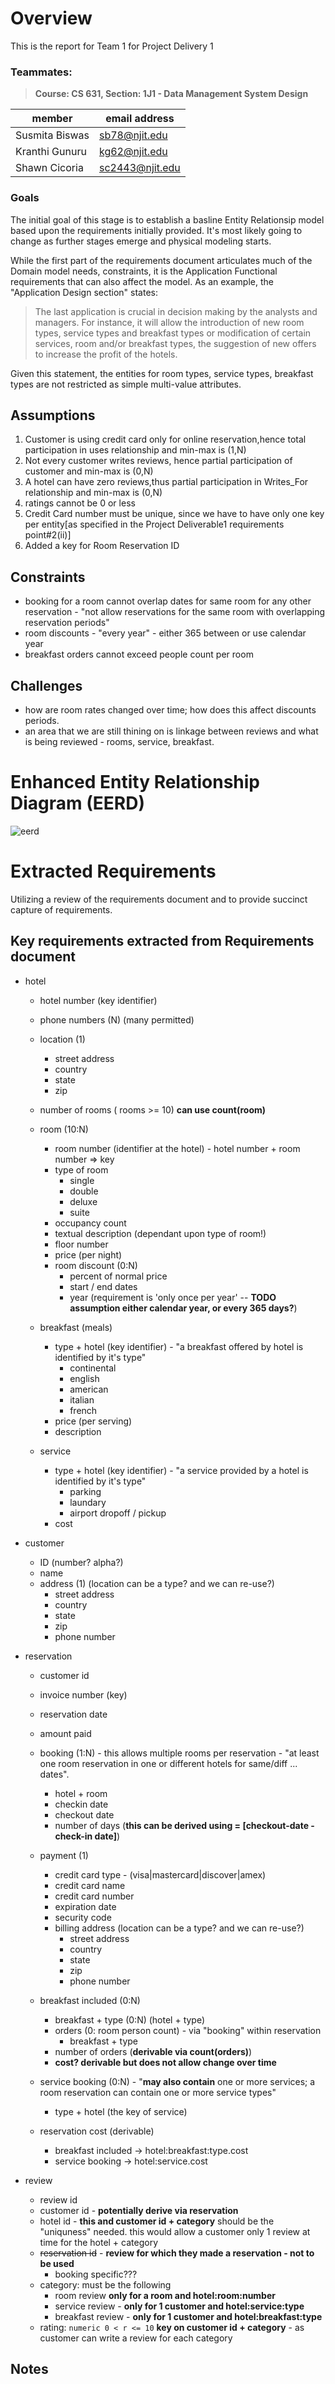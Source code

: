 # Overview
This is the report for Team 1 for Project Delivery 1

### Teammates:
> **Course: CS 631, Section: 1J1 - Data Management System Design**

|member|email address|
|-|-|
|Susmita Biswas|sb78@njit.edu|
|Kranthi Gunuru|kg62@njit.edu|
|Shawn Cicoria|sc2443@njit.edu|


### Goals
The initial goal of this stage is to establish a basline Entity Relationsip model based upon the requirements initially provided. It's most likely going to change as further stages emerge and physical modeling starts.

While the first part of the requirements document articulates much of the Domain model needs, constraints, it is the Application Functional requirements that can also affect the model. As an example, the "Application Design section" states:


>The last application is crucial in decision making by the analysts and managers. For instance, it will allow the introduction of new room types, service types and breakfast types or modification of certain services, room and/or breakfast types, the suggestion of new offers to increase the profit of the hotels.

Given this statement, the entities for room types, service types, breakfast types are not restricted as simple multi-value attributes.

## Assumptions

1. Customer is using credit card only for online reservation,hence total participation in uses relationship and min-max is (1,N)
2. Not every customer writes reviews, hence partial participation of customer and min-max is (0,N)
3. A hotel can have zero reviews,thus partial participation in Writes_For relationship and min-max is (0,N)
4. ratings cannot be 0 or less
5. Credit Card number must be unique, since we have to have only one key per entity[as specified in the Project Deliverable1 requirements point#2(ii)]
6. Added a key for Room Reservation ID

## Constraints

- booking for a room cannot overlap dates for same room for any other reservation - "not allow reservations for the same room with overlapping reservation periods"
- room discounts - "every year" - either 365 between or use calendar year
- breakfast orders cannot exceed people count per room

## Challenges
- how are room rates changed over time; how does this affect discounts periods.
- an area that we are still thining on is linkage between reviews and what is being reviewed - rooms, service, breakfast. 

# Enhanced Entity Relationship Diagram (EERD)
![eerd](./diagrams/hotel-entity-0.1.png)

# Extracted Requirements
Utilizing a review of the requirements document and to provide succinct capture of requirements.

## Key requirements extracted from Requirements document
- hotel
    - hotel number (key identifier)
    - phone numbers (N) (many permitted)
    - location (1)
        - street address
        - country
        - state
        - zip
    
    - number of rooms ( rooms >= 10) **can use count(room)**

    - room (10:N)
        - room number (identifier at the hotel) - hotel number + room number => key
        - type of room
            -   single
            -   double
            -   deluxe
            -   suite
        - occupancy count
        - textual description (dependant upon type of room!)
        - floor number
        - price (per night)
        - room discount (0:N)
            - percent of normal price
            - start / end dates
            - year (requirement is 'only once per year' -- **TODO assumption either calendar year, or every 365 days?**)


    - breakfast (meals)
        - type + hotel (key identifier) - "a breakfast offered by hotel is identified by it's type"
            - continental
            - english
            - american
            - italian
            - french
        - price (per serving)
        - description

    - service
        - type + hotel (key identifier) - "a service provided by a hotel is identified by it's type"
            - parking
            - laundary
            - airport dropoff / pickup
        - cost

- customer
    - ID (number? alpha?)
    - name
    - address (1) (location can be a type? and we can re-use?)
        - street address
        - country
        - state
        - zip
        - phone number
    
- reservation
    - customer id
    - invoice number (key)
    - reservation date
    - amount paid
    - booking (1:N) - this allows multiple rooms per reservation - "at least one room reservation in one or different hotels for same/diff ... dates".
        - hotel + room
        - checkin date
        - checkout date
        - number of days (**this can be derived using = [checkout-date - check-in date]**)

    - payment (1)
        - credit card type - (visa|mastercard|discover|amex)
        - credit card name
        - credit card number
        - expiration date
        - security code
        - billing address (location can be a type? and we can re-use?)
            - street address
            - country
            - state
            - zip
            - phone number

    - breakfast included (0:N)
        - breakfast + type (0:N) (hotel + type)
        - orders (0: room person count) - via "booking" within reservation
            - breakfast + type
        - number of orders (**derivable via count(orders)**)
        - **cost? derivable but does not allow change over time**

    - service booking (0:N) - "**may also contain** one or more services; a room reservation can contain one or more service types"
        - type + hotel (the key of service)

    - reservation cost (derivable)
        - breakfast included -> hotel:breakfast:type.cost
        - service booking -> hotel:service.cost


- review
    - review id
    - customer id - **potentially derive via reservation**
    - hotel id - **this and customer id + category** should be the "uniquness" needed. this would allow a customer only 1 review at time for the hotel + category
    - ~~reservation id~~ - **review for which they made a reservation - not to be used**
        - booking specific???
    - category: must be the following
        - room review **only for a room and hotel:room:number**
        - service review - **only for 1 customer and hotel:service:type**
        - breakfast review - **only for 1 customer and hotel:breakfast:type**
    - rating: `numeric 0 < r <= 10`
    **key on customer id + category** - as customer can write a review for each category

## Notes

